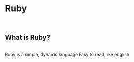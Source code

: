 # Ruby #

<br/>

## What is Ruby? ##
<br/>
Ruby is a simple, dynamic language 
Easy to read, like english 
